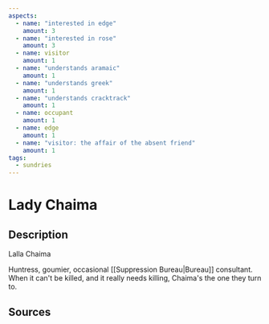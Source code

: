 ```yaml
---
aspects: 
  - name: "interested in edge"
    amount: 3
  - name: "interested in rose"
    amount: 3
  - name: visitor
    amount: 1
  - name: "understands aramaic"
    amount: 1
  - name: "understands greek"
    amount: 1
  - name: "understands cracktrack"
    amount: 1
  - name: occupant
    amount: 1
  - name: edge
    amount: 1
  - name: "visitor: the affair of the absent friend"
    amount: 1
tags:
  - sundries
---
```

# Lady Chaima
## Description
Lalla Chaima

Huntress, goumier, occasional [[Suppression Bureau|Bureau]] consultant. When it can't be killed, and it really needs killing, Chaima's the one they turn to.
## Sources

